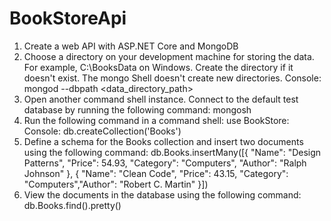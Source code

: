# BookStoreApi
1. Create a web API with ASP.NET Core and MongoDB
2. Choose a directory on your development machine for storing the data. For example, C:\BooksData on Windows. Create the directory if it doesn't exist. The mongo Shell doesn't create new directories.  Console: mongod --dbpath <data_directory_path>
3. Open another command shell instance. Connect to the default test database by running the following command: mongosh
4. Run the following command in a command shell: use BookStore: Console: db.createCollection('Books')
5. Define a schema for the Books collection and insert two documents using the following command: db.Books.insertMany([{ "Name": "Design Patterns", "Price": 54.93, "Category": "Computers", "Author": "Ralph Johnson" }, { "Name": "Clean Code", "Price": 43.15, "Category": "Computers","Author": "Robert C. Martin" }])
6. View the documents in the database using the following command: db.Books.find().pretty()
